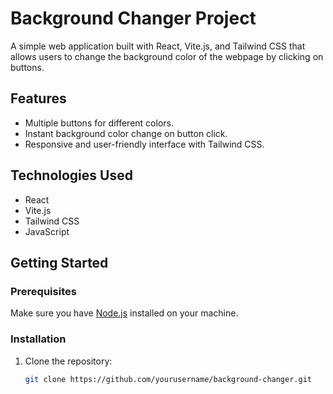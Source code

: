 # Background Changer Project

A simple web application built with React, Vite.js, and Tailwind CSS that allows users to change the background color of the webpage by clicking on buttons.

## Features

- Multiple buttons for different colors.
- Instant background color change on button click.
- Responsive and user-friendly interface with Tailwind CSS.

## Technologies Used

- React
- Vite.js
- Tailwind CSS
- JavaScript

## Getting Started

### Prerequisites

Make sure you have [Node.js](https://nodejs.org/) installed on your machine.

### Installation

1. Clone the repository:

   ```bash
   git clone https://github.com/yourusername/background-changer.git
